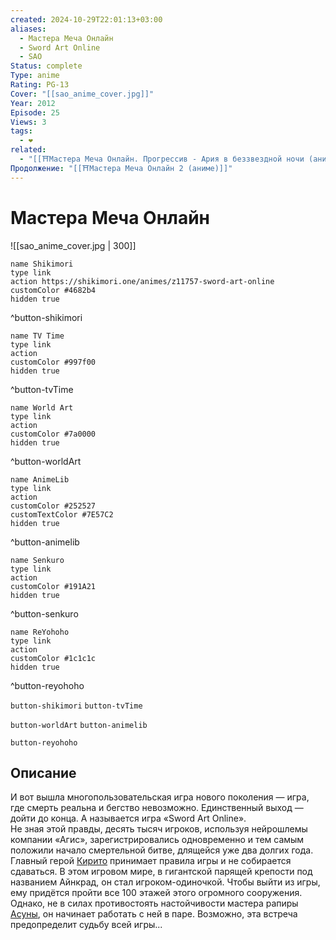 ```yaml
---
created: 2024-10-29T22:01:13+03:00
aliases:
  - Мастера Меча Онлайн
  - Sword Art Online
  - SAO
Status: complete
Type: anime
Rating: PG-13
Cover: "[[sao_anime_cover.jpg]]"
Year: 2012
Episode: 25
Views: 3
tags:
  - ❤
related:
  - "[[⛩️Мастера Меча Онлайн. Прогрессив - Ария в беззвездной ночи (аниме фильм)]]"
Продолжение: "[[⛩️Мастера Меча Онлайн 2 (аниме)]]"
---
```


# Мастера Меча Онлайн

![[sao_anime_cover.jpg | 300]]

```button
name Shikimori
type link
action https://shikimori.one/animes/z11757-sword-art-online
customColor #4682b4
hidden true
```
^button-shikimori

```button
name TV Time
type link
action 
customColor #997f00
hidden true
```
^button-tvTime

```button
name World Art
type link
action 
customColor #7a0000
hidden true
```
^button-worldArt

```button
name AnimeLib
type link
action 
customColor #252527
customTextColor #7E57C2
hidden true
```
^button-animelib

```button
name Senkuro
type link
action 
customColor #191A21
hidden true
```
^button-senkuro

```button
name ReYohoho
type link
action 
customColor #1c1c1c
hidden true
```
^button-reyohoho



`button-shikimori` `button-tvTime`

`button-worldArt` `button-animelib`

`button-reyohoho`

## Описание

И вот вышла многопользовательская игра нового поколения — игра, где смерть реальна и бегство невозможно. Единственный выход — дойти до конца. А называется игра «Sword Art Online».  
Не зная этой правды, десять тысяч игроков, используя нейрошлемы компании «Агис», зарегистрировались одновременно и тем самым положили начало смертельной битве, длящейся уже два долгих года.  
Главный герой [Кирито](https://shikimori.one/characters/36765-kazuto-kirigaya) принимает правила игры и не собирается сдаваться. В этом игровом мире, в гигантской парящей крепости под названием Айнкрад, он стал игроком-одиночкой. Чтобы выйти из игры, ему придётся пройти все 100 этажей этого огромного сооружения. Однако, не в силах противостоять настойчивости мастера рапиры [Асуны](https://shikimori.one/characters/36828-asuna-yuuki), он начинает работать с ней в паре. Возможно, эта встреча предопределит судьбу всей игры...
